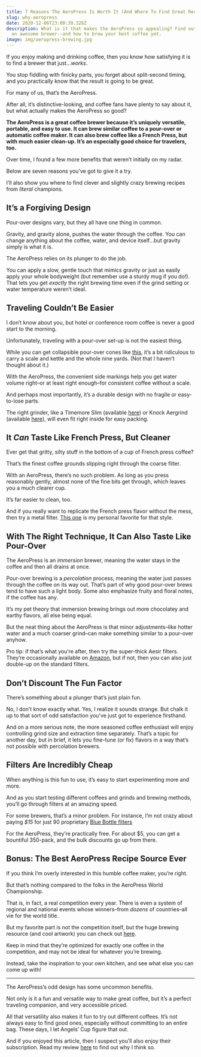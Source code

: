 ```yaml
---
title: 7 Reasons The AeroPress Is Worth It (And Where To Find Great Recipes)
slug: why-aeropress
date: 2020-12-06T23:00:39.326Z
description: What is it that makes the AeroPress so appealing? Find out why it's
  an awesome brewer--and how to brew your best coffee yet.
image: img/aeropress-brewing.jpg
---
```

If you enjoy making and drinking coffee, then you know how satisfying it is to find a brewer that just…*works*.

You stop fiddling with finicky parts, you forget about split-second timing, and you practically know that the result is going to be great.

For many of us, that’s the AeroPress.

After all, it’s distinctive-looking, and coffee fans have plenty to say about it, but what actually makes the AeroPress so good?

**The AeroPress is a great coffee brewer because it’s uniquely versatile, portable, and easy to use. It can brew similar coffee to a pour-over or automatic coffee maker. It can also brew coffee like a French Press, but with much easier clean-up. It’s an especially good choice for travelers, too.**

Over time, I found a few more benefits that weren’t initially on my radar. 

Below are seven reasons you’ve got to give it a try.

I’ll also show you where to find clever and slightly crazy brewing recipes from *literal* champions.

## It’s a Forgiving Design

Pour-over designs vary, but they all have one thing in common.

Gravity, and gravity alone, pushes the water through the coffee. You can change anything about the coffee, water, and device itself…but gravity simply is what it is.

The AeroPress relies on its plunger to do the job. 

You can apply a slow, gentle touch that mimics gravity or just as easily apply your whole bodyweight (but remember use a sturdy mug if you do!). That lets you get *exactly* the right brewing time even if the grind setting or water temperature weren’t ideal.

## Traveling Couldn’t Be Easier

I don’t know about you, but hotel or conference room coffee is never a good start to the morning.

Unfortunately, traveling with a pour-over set-up is not the easiest thing. 

While you can get collapsible pour-over cones like [this](https://thebolderbrew.com/recommends/collapsible-pour-over), it’s a bit ridiculous to carry a scale and kettle and the whole nine yards. (Not that I haven’t thought about it.)

With the AeroPress, the convenient side markings help you get water volume right–or at least right enough–for consistent coffee without a scale.

And perhaps most importantly, it’s a durable design with no fragile or easy-to-lose parts.

The right grinder, like a Timemore Slim (available [here](https://thebolderbrew.com/recommends/timemore-slim)) or Knock Aergrind (available [here](https://thebolderbrew.com/recommends/knock-aergrind)), will even fit right inside for easy packing.

## It *Can* Taste Like French Press, But Cleaner

Ever get that gritty, silty stuff in the bottom of a cup of French press coffee?

That’s the finest coffee grounds slipping right through the coarse filter.

With an AeroPress, there’s no such problem. As long as you press reasonably gently, almost none of the fine bits get through, which leaves you a much clearer cup. 

It’s far easier to clean, too.

And if you really want to replicate the French press flavor without the mess, then try a metal filter. [This one](https://thebolderbrew.com/recommends/able-standard) is my personal favorite for that style. 

## With The Right Technique, It Can Also Taste Like Pour-Over

The AeroPress is an *immersion* brewer, meaning the water stays in the coffee and then all drains at once.

Pour-over brewing is a *percolation* process, meaning the water just passes through the coffee on its way out. That’s part of why good pour-over brews tend to have such a light body. Some also emphasize fruity and floral notes, if the coffee has any.

It’s my pet theory that immersion brewing brings out more chocolatey and earthy flavors, all else being equal. 

But the neat thing about the AeroPress is that minor adjustments–like hotter water and a much coarser grind–can make something similar to a pour-over anyhow. 

Pro tip: if that’s what you’re after, then try the super-thick Aesir filters. They’re occasionally available on [Amazon](https://thebolderbrew.com/recommends/aesir), but if not, then you can also just double-up on the standard filters.

## Don’t Discount The Fun Factor

There’s something about a plunger that’s just plain fun.

No, I don’t know exactly what. Yes, I realize it sounds strange. But chalk it up to that sort of odd satisfaction you’ve just got to experience firsthand.

And on a more serious note, the more seasoned coffee enthusiast will enjoy controlling grind size and extraction time separately. That’s a topic for another day, but in brief, it lets you fine-tune (or fix) flavors in a way that’s not possible with percolation brewers.

## Filters Are Incredibly Cheap

When anything is this fun to use, it’s easy to start experimenting more and more.

And as you start testing different coffees and grinds and brewing methods, you’ll go through filters at an amazing speed.

For some brewers, that’s a minor problem. For instance, I’m not crazy about paying *$15* for just 90 proprietary [Blue Bottle filters](https://thebolderbrew.com/recommends/blue-bottle-filters)

For the AeroPress, they’re practically free. For about $5, you can get a bountiful 350-pack, and the bulk discounts go up from there.

## Bonus: The Best AeroPress Recipe Source Ever

If you think I’m overly interested in this humble coffee maker, you’re right.

But that’s nothing compared to the folks in the AeroPress World Championship.

That is, in fact, a real competition every year. There is even a system of regional and national events whose winners–from *dozens* of countries–all vie for the world title.

But my favorite part is not the competition itself, but the huge brewing resource (and cool artwork) you can check out [here](https://aeropress.com/championships/wac-recipes/).

Keep in mind that they’re optimized for exactly one coffee in the competition, and may not be ideal for whatever you’re brewing.

Instead, take the inspiration to your own kitchen, and see what else you can come up with!

---
The AeroPress’s odd design has some uncommon benefits.

Not only is it a fun and versatile way to make great coffee, but it’s a perfect traveling companion, and very accessible priced.

All that versatility also makes it fun to try out different coffees. It’s not always easy to find good ones, especially without committing to an entire bag. These days, I let Angels’ Cup figure that out. 

And if you enjoyed this article, then I suspect you’ll also enjoy their subscription. Read my review [here](https://thebolderbrew.com/angels-cup-review) to find out why I think so.
